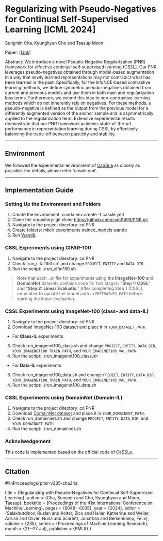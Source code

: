 # Regularizing with Pseudo-Negatives for Continual Self-Supervised Learning [ICML 2024]

Sungmin Cha, Kyunghyun Cho and Taesup Moon

Paper: [[Link](https://proceedings.mlr.press/v235/cha24a.html)]

Abstract: We introduce a novel Pseudo-Negative Regularization (PNR) framework for effective continual self-supervised learning (CSSL). Our PNR leverages pseudo-negatives obtained through model-based augmentation in a way that newly learned representations may not contradict what has been learned in the past. Specifically, for the InfoNCE-based contrastive learning methods, we define symmetric pseudo-negatives obtained from current and previous models and use them in both main and regularization loss terms. Furthermore, we extend this idea to non-contrastive learning methods which do not inherently rely on negatives. For these methods, a pseudo-negative is defined as the output from the previous model for a differently augmented version of the anchor sample and is asymmetrically applied to the regularization term. Extensive experimental results demonstrate that our PNR framework achieves state-of-the-art performance in representation learning during CSSL by effectively balancing the trade-off between plasticity and stability.

-------


## Environment

We followed the experimental environment of [CaSSLe](https://github.com/DonkeyShot21/cassle) as closely as possible. For details, please refer 'cassle.yml'.

-------

## Implementation Guide

### Setting Up the Environment and Folders
1. Create the environment: conda env create -f cassle.yml
2. Clone the repository: git clone https://github.com/csm9493/PNR.git
3. Navigate to the project directory: cd PNR
4. Create folders: mkdir experiments trained_models wandb
5. Run [Wandb](https://docs.wandb.ai/quickstart/?_gl=1*1ti67r4*_ga*NjA0NjAxMDY5LjE3Mjk1MjgxMzc.*_ga_JH1SJHJQXJ*MTczMDE2OTg5MS4zLjAuMTczMDE2OTg5NS41Ni4wLjA.*_ga_GMYDGNGKDT*MTczMDE2OTg5MS40LjAuMTczMDE2OTg5MS4wLjAuMA..*_gcl_au*MTEzNjMxODEyOC4xNzI5MjgxODkx).

### CSSL Experiments using CIFAR-100
1. Navigate to the project directory: cd PNR
2. Check 'run_cifar100.sh' and change `PROJECT`, `ENTITY` and `DATA_DIR`.
3. Run the script: ./run_cifar100.sh

> Note that each `.sh` file for experiments using the **ImageNet-100** and **DomainNet** datasets contains code for two stages: "**Step 1: CSSL**" and "**Step 2: Linear Evaluatio**." After completing Step 1 (CSSL), remember to update the model path in `PRETRAINED_PATH` before starting the linear evaluation.
> 
### CSSL Experiments using ImageNet-100 (class- and data-IL)
1. Navigate to the project directory: cd PNR
2. Download [ImageNet-100 dataset](https://www.kaggle.com/datasets/ambityga/imagenet100) and place it in `YOUR_DATASET_PATH`.
- For **Class-IL** experiments
3. Check run_imagenet100_class.sh and change `PROJECT`, `ENTITY`, `DATA_DIR`, `YOUR_IMAGENET100_TRAIN_PATH`, and `YOUR_IMAGENET100_VAL_PATH`.
4. Run the script: ./run_imagenet100_class.sh

- For **Data-IL** experiments
3. Check run_imagenet100_data.sh and change `PROJECT`, `ENTITY`, `DATA_DIR`, `YOUR_IMAGENET100_TRAIN_PATH`, and `YOUR_IMAGENET100_VAL_PATH`.
4. Run the script: ./run_imagenet100_data.sh


### CSSL Experiments using DomainNet (Domain-IL)
1. Navigate to the project directory: cd PNR
2. Download [DomainNet dataset](http://ai.bu.edu/M3SDA/) and place it in `YOUR_DOMAINNET_PATH`.
3. Check run_domainnet.sh and change `PROJECT`, `ENTITY`, `DATA_DIR`, and `YOUR_DOMAINNET_PATH`
4. Run the script: ./run_domainnet.sh


### Acknolwedgement

This code is implemented based on the official code of [CaSSLe](https://github.com/DonkeyShot21/cassle).

-------
## Citation

@InProceedings{pmlr-v235-cha24a,

  title = 	 {Regularizing with Pseudo-Negatives for Continual Self-Supervised Learning},
  author =       {Cha, Sungmin and Cho, Kyunghyun and Moon, Taesup},
  booktitle = 	 {Proceedings of the 41st International Conference on Machine Learning},
  pages = 	 {6048--6065},
  year = 	 {2024},
  editor = 	 {Salakhutdinov, Ruslan and Kolter, Zico and Heller, Katherine and Weller, Adrian and Oliver, Nuria and Scarlett, Jonathan and Berkenkamp, Felix},
  volume = 	 {235},
  series = 	 {Proceedings of Machine Learning Research},
  month = 	 {21--27 Jul},
  publisher =    {PMLR}
}


-------